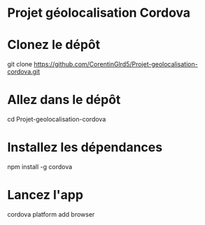# Projet géolocalisation Cordova

# Clonez le dépôt
git clone https://github.com/CorentinGlrd5/Projet-geolocalisation-cordova.git

# Allez dans le dépôt
cd Projet-geolocalisation-cordova

# Installez les dépendances 
npm install -g cordova

# Lancez l'app
cordova platform add browser
